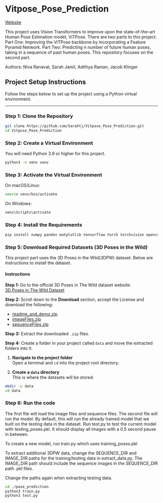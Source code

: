 # Vitpose_Pose_Prediction


[Website](https://sarahtj.github.io/website/)

This project uses Vision Transformers to improve upon the state-of-the-art Human Pose Estimation model, ViTPose. There are two parts to this project. Part One: Improving the ViTPose backbone by incorporating a Feature Pyramid Network. Part Two: Predicting n number of future human poses, taking in a sequence of past human poses. This repository focuses on the second part.

Authors: Niva Ranavat, Sarah Jamil, Adithya Raman, Jacob Klinger


## Project Setup Instructions

Follow the steps below to set up the project using a Python virtual environment.

---

### Step 1: Clone the Repository

```bash
git clone https://github.com/Sarahtj/Vitpose_Pose_Prediction.git
cd Vitpose_Pose_Prediction
```


### Step 2: Create a Virtual Environment
You will need Python 3.9 or higher for this project. 

```bash
python3 -m venv venv
```

### Step 3: Activate the Virtual Environment
On macOS/Linux:

```bash
source venv/bin/activate
```


On Windows:

```bash
venv\Scripts\activate
```


### Step 4: Install the Requirements

```bash
pip install numpy pandas matplotlib tensorflow torch torchvision opencv-python scikit-learn seaborn transformers
```

### Step 5: Download Required Datasets (3D Poses in the Wild)

This project part uses the 3D Poses in the Wild(3DPW) dataset. Below are instructions to install the dataset. 


#### Instructions

**Step 1:** Go to the official 3D Poses in The Wild dataset website:  
[3D Poses in The Wild Dataset]([https://virtualhumans.mpi-inf.mpg.de/3DPW/](https://virtualhumans.mpi-inf.mpg.de/3DPW/evaluation.html))

**Step 2:** Scroll down to the **Download** section, accept the License and download the following:
- [readme_and_demo.zip](https://virtualhumans.mpi-inf.mpg.de/3DPW/readme_and_demo.zip)
- [imageFiles.zip](https://virtualhumans.mpi-inf.mpg.de/3DPW/imageFiles.zip)
- [sequenceFiles.zip](https://virtualhumans.mpi-inf.mpg.de/3DPW/sequenceFiles.zip)


**Step 3:** Extract the downloaded `.zip` files.

**Step 4:** Create a folder in your project called `data` and move the extracted folders into it.  
  1. **Navigate to the project folder**  
   Open a terminal and `cd` into the project root directory.

  2. **Create a `data` directory**  
   This is where the datasets will be stored.

   ```bash
   mkdir -p data
   cd data
   ```

### Step 6: Run the code

The first file will load the image files and sequence files. The second file will run the model. By default, this will run the already trained model that we built on the testing data in the dataset.
Run test.py to test the current model with testing_poses.pkl. It should display all images with a 0.5 second pause in between.

To create a new model, run train.py which uses training_poses.pkl 

To extract additional 3DPW data, change the SEQUENCE_DIR and IMAGE_DIR paths for the training/testing data in extract_data.py. The IMAGE_DIR path should include the sequence images in the SEQUENCE_DIR path .pkl files.

Change the paths again when extracting testing data.

```bash
cd ./pose_prediction
python3 train.py
python3 test.py
```
